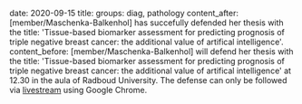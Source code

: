 date: 2020-09-15
title:
groups: diag, pathology
content_after: [member/Maschenka-Balkenhol] has succefully defended her thesis with the title: 'Tissue-based biomarker assessment for predicting prognosis of triple negative breast cancer: the additional value of artifical intelligence'.
content_before: [member/Maschenka-Balkenhol] will defend her thesis with the title: 'Tissue-based biomarker assessment for predicting prognosis of triple negative breast cancer: the additional value of artifical intelligence' at 12.30 in the aula of Radboud University. The defense can only be followed via [livestream](www.ru.nl/aula/livestream) using Google Chrome.
